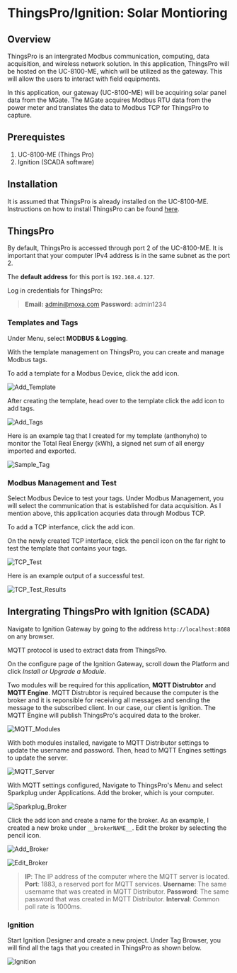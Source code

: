 # ThingsPro/Ignition: Solar Montioring

## Overview
ThingsPro is an intergrated Modbus communication, computing, data acquisition, and wireless network solution. In this application, ThingsPro will be hosted on the UC-8100-ME, which will be utilized as the gateway. This will allow the users to interact with field equipments.

In this application, our gateway (UC-8100-ME) will be acquiring solar panel data from the MGate. The MGate acquires Modbus RTU data from the power meter and translates the data to Modbus TCP for ThingsPro to capture.


## Prerequistes
1. UC-8100-ME (Things Pro)
2. Ignition (SCADA software)

## Installation

It is assumed that ThingsPro is already installed on the UC-8100-ME. Instructions on how to install ThingsPro can be found [here](/get-started/UC-8100-ME-series).

## ThingsPro 
By default, ThingsPro is accessed through port 2 of the UC-8100-ME. It is important that your computer IPv4 address is in the same subnet as the port 2.

The **default address** for this port is ```192.168.4.127```. 

Log in credentials for ThingsPro:
> **Email:** admin@moxa.com
> **Password:** admin1234

### Templates and Tags

Under Menu, select **MODBUS & Logging**. 

With the template management on ThingsPro, you can create and manage Modbus tags. 

To add a template for a Modbus Device, click the add icon.

![Add_Template](images/image_0.png)

After creating the template, head over to the template click the add icon to add tags.

![Add_Tags](images/image_1.png)

Here is an example tag that I created for my template (anthonyho) to monitor the Total Real Energy (kWh), a signed net sum of all energy imported and exported.

![Sample_Tag](images/image_2.png)

### Modbus Management and Test

Select Modbus Device to test your tags. Under Modbus Management, you will select the communication that is established for data acquisition. As I mention above, this application acquries data through Modbus TCP.

To add a TCP interfance, click the add icon. 

On the newly created TCP interface, click the pencil icon on the far right to test the template that contains your tags.

![TCP_Test](images/image_3.png)

Here is an example output of a successful test.

![TCP_Test_Results](images/image_4.png)

## Intergrating ThingsPro with Ignition (SCADA)

Navigate to Ignition Gateway by going to the address ```http://localhost:8088``` on any browser. 

MQTT protocol is used to extract data from ThingsPro.

On the configure page of the Ignition Gateway, scroll down the Platform and click *Install or Upgrade a Module*.

Two modules will be required for this application, **MQTT Distrubtor** and **MQTT Engine**. MQTT Distrubtor is required because the computer is the broker and it is reponsible for receiving all messages and sending the message to the subscribed client. In our case, our client is Ignition. The MQTT Engine will publish ThingsPro's acquired data to the broker.

![MQTT_Modules](images/image_5.png)
 

With both modules installed, navigate to MQTT Distributor settings to update the username and password. Then, head to MQTT Engines settings to update the server.

![MQTT_Server](images/image_6.png)

With MQTT settings configured, Navigate to ThingsPro's Menu and select Sparkplug under Applications. Add the broker, which is your computer. 

![Sparkplug_Broker](images/image_7.png)

Click the add icon and create a name for the broker. As an example, I created a new broke under ```__brokerNAME__```. Edit the broker by selecting the pencil icon. 

![Add_Broker](images/image_8.png)

![Edit_Broker](images/image_9.png)

> **IP**: The IP address of the computer where the MQTT server is located.
> **Port**: 1883, a reserved port for MQTT services.
> **Username**: The same username that was created in MQTT Distributor.
> **Password**: The same password that was created in MQTT Distributor.
> **Interval**: Common poll rate is 1000ms. 

### Ignition


Start Ignition Designer and create a new project. Under Tag Browser, you will find all the tags that you created in ThingsPro as shown below. 

![Ignition](images/image_10.png)